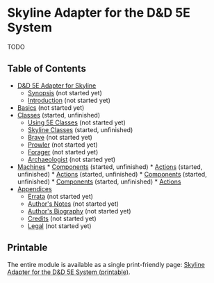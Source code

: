 # Skyline Adapter for the D&D 5E System

TODO

## Table of Contents

<!-- +template files adapter/dnd5e web-table-of-contents -->

* [D&D 5E Adapter for Skyline](010-front-matter.md)
  * [Synopsis](015-synopsis.md) (not started yet)
  * [Introduction](020-introduction.md) (not started yet)
* [Basics](100-basics.md) (not started yet)
* [Classes](200-classes.md) (started, unfinished)
  * [Using 5E Classes](210-using-5e-classes.md) (not started yet)
  * [Skyline Classes](250-skyline-classes.md) (started, unfinished)
  * [Brave](253-brave.md) (not started yet)
  * [Prowler](256-prowler.md) (not started yet)
  * [Forager](259-forager.md) (not started yet)
  * [Archaeologist](262-archaeologist.md) (not started yet)
* [Machines](600-machines.md)
        * [Components](626-fireclaw.md) (started, unfinished)
        * [Actions](634-lancehorn.md) (started, unfinished)
        * [Actions](655-scrapper.md) (started, unfinished)
        * [Components](667-stormbird.md) (started, unfinished)
        * [Components](675-thunderjaw.md) (started, unfinished)
        * [Actions](681-watcher.md)
* [Appendices](900-appendices.md)
  * [Errata](940-errata.md) (not started yet)
  * [Author's Notes](950-author-notes.md) (not started yet)
  * [Author's Biography](955-author-bio.md) (not started yet)
  * [Credits](960-credits.md) (not started yet)
  * [Legal](980-legal.md) (not started yet)

<!-- -template files adapter/dnd5e web-table-of-contents -->

## Printable

The entire module is available as a single print-friendly page: [Skyline Adapter for the D&D 5E System (printable)](print.md).
